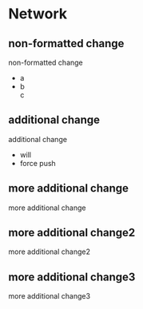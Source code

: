 # Network
## non-formatted change
non-formatted change
- a
- b  
c
## additional change
additional change
- will
- force
push
## more additional change
more additional change
## more additional change2
more additional change2
## more additional change3
more additional change3